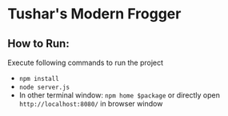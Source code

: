 # Tushar's Modern Frogger #

## How to Run: ##

Execute following commands to run the project
* `npm install`
* `node server.js`
* In other terminal window: `npm home $package` or directly open `http://localhost:8080/` in browser window